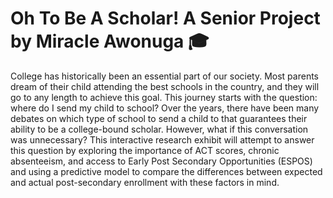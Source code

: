 # Oh To Be A Scholar! A Senior Project by Miracle Awonuga 🎓
College has historically been an essential part of our society. Most parents dream of their child attending the best schools in the country, and they will go to any length to achieve this goal. This journey starts with the question: where do I send my child to school? Over the years, there have been many debates on which type of school to send a child to that guarantees their ability to be a college-bound scholar. However, what if this conversation was unnecessary? This interactive research exhibit will attempt to answer this question by exploring the importance of ACT scores, chronic absenteeism, and access to Early Post Secondary Opportunities (ESPOS) and using a predictive model to compare the differences between expected and actual post-secondary enrollment with these factors in mind. 
